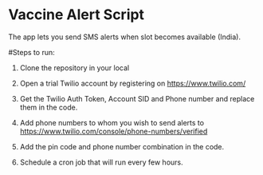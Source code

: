 # Vaccine Alert Script
The app lets you send SMS alerts when slot becomes available (India).

#Steps to run:

1. Clone the repository in your local

2. Open a trial Twilio account by registering on https://www.twilio.com/

3. Get the Twilio Auth Token, Account SID and Phone number and replace them in the code.

4. Add phone numbers to whom you wish to send alerts to https://www.twilio.com/console/phone-numbers/verified

5. Add the pin code and phone number combination in the code.

6. Schedule a cron job that will run every few hours.
